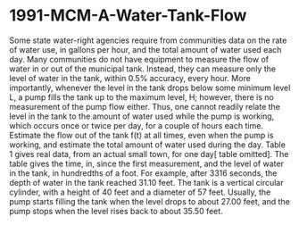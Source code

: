 # 1991-MCM-A-Water-Tank-Flow

Some state water-right agencies require from communities data on the rate of water use, in gallons per hour, and the total amount of water used each day. Many communities do not have equipment to measure the flow of water in or out of the municipal tank. Instead, they can measure only the level of water in the tank, within 0.5% accuracy, every hour. More importantly, whenever the level in the tank drops below some minimum level L, a pump fills the tank up to the maximum level, H; however, there is no measurement of the pump flow either. Thus, one cannot readily relate the level in the tank to the amount of water used while the pump is working, which occurs once or twice per day, for a couple of hours each time. Estimate the flow out of the tank f(t) at all times, even when the pump is working, and estimate the total amount of water used during the day. Table 1 gives real data, from an actual small town, for one day[ table omitted]. The table gives the time, in, since the first measurement, and the level of water in the tank, in hundredths of a foot. For example, after 3316 seconds, the depth of water in the tank reached 31.10 feet. The tank is a vertical circular cylinder, with a height of 40 feet and a diameter of 57 feet. Usually, the pump starts filling the tank when the level drops to about 27.00 feet, and the pump stops when the level rises back to about 35.50 feet. 
